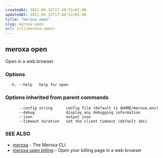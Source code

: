```yaml
---
createdAt: 2021-04-15T17:48:51+02:00
updatedAt: 2021-04-15T17:48:51+02:00
title: "meroxa open"
slug: meroxa-open
url: /cli/meroxa-open/
---
```

## meroxa open

Open in a web browser

### Options

```
  -h, --help   help for open
```

### Options inherited from parent commands

```
      --config string      config file (default is $HOME/meroxa.env)
      --debug              display any debugging information
      --json               output json
      --timeout duration   set the client timeout (default 10s)
```

### SEE ALSO

* [meroxa](/cli/meroxa/)	 - The Meroxa CLI
* [meroxa open billing](/cli/meroxa-open-billing/)	 - Open your billing page in a web browser

